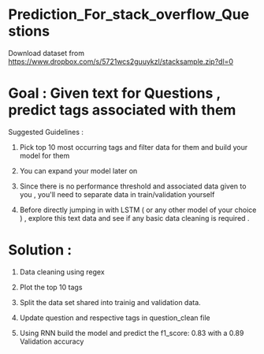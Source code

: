 # Prediction_For_stack_overflow_Questions
Download dataset from https://www.dropbox.com/s/5721wcs2guuykzl/stacksample.zip?dl=0

# Goal : Given text for Questions , predict tags associated with them 

Suggested Guidelines : 

1. Pick top 10 most occurring tags and filter data for them and build your model for them 

2. You can expand your model later on 

3. Since there is no performance threshold and associated data given to you , you'll need to separate data in train/validation yourself 

4. Before directly jumping in with LSTM ( or any other model of your choice ) , explore this text data and see if any basic data cleaning is required .

# Solution :

1. Data cleaning using regex

2. Plot the top 10 tags 

3. Split the data set shared into trainig and validation data.

4. Update question and respective tags in question_clean file

5. Using RNN build the model and predict the f1_score: 0.83 with a 0.89 Validation accuracy



